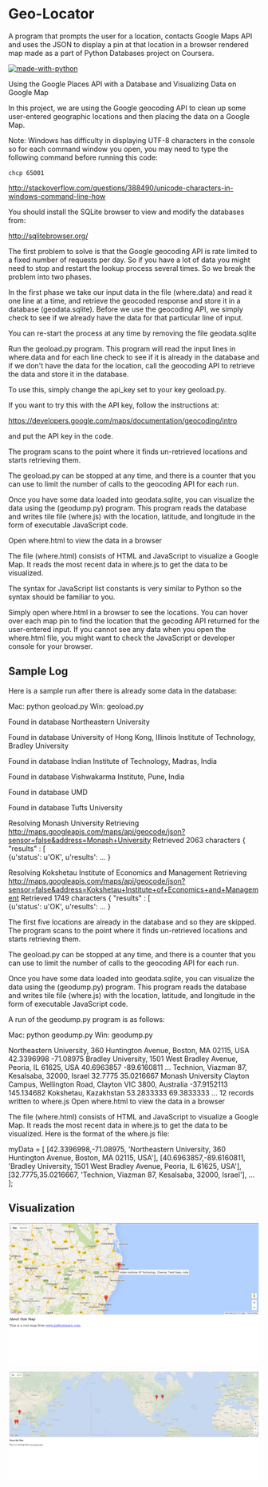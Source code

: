 # Geo-Locator
A program that prompts the user for a location, contacts Google Maps API and uses the JSON to display a pin at that location in a browser rendered map made as a part of Python Databases project on Coursera.

[![made-with-python](https://img.shields.io/badge/Made%20with-Python-1f425f.svg)](https://www.python.org/)

Using the Google Places API with a Database and Visualizing Data on Google Map

In this project, we are using the Google geocoding API to clean up some user-entered geographic locations and then placing the data on a Google Map.

Note: Windows has difficulty in displaying UTF-8 characters in the console so for each command window you open, you may need to type the following command before running this code:

    chcp 65001

http://stackoverflow.com/questions/388490/unicode-characters-in-windows-command-line-how


You should install the SQLite browser to view and modify the databases from:

http://sqlitebrowser.org/

The first problem to solve is that the Google geocoding API is rate limited to a fixed number of requests per day.
So if you have a lot of data you might need to stop and restart the lookup process several times. So we break the problem into two phases.

In the first phase we take our input data in the file (where.data) and read it one line at a time, and retrieve the geocoded response and store it in a database (geodata.sqlite). Before we use the geocoding API, we simply check to see if we already have the data for that particular line of input.

You can re-start the process at any time by removing the file geodata.sqlite

Run the geoload.py program. This program will read the input lines in where.data and for each line check to see if it is already in the database and if we don't have the data for the location, call the geocoding API to retrieve the data and store it in the database.

To use this, simply change the api_key set to your key geoload.py.

If you want to try this with the API key, follow the instructions at:

https://developers.google.com/maps/documentation/geocoding/intro

and put the API key in the code.

The program scans to the point where it finds un-retrieved locations and starts retrieving them.

The geoload.py can be stopped at any time, and there is a counter that you can use to limit the number of calls to the geocoding API for each run.

Once you have some data loaded into geodata.sqlite, you can visualize the data using the (geodump.py) program. This program reads the database and writes tile file (where.js) with the location, latitude, and longitude in the form of executable JavaScript code.

Open where.html to view the data in a browser

The file (where.html) consists of HTML and JavaScript to visualize a Google Map. It reads the most recent data in where.js to get the data to be visualized.

The syntax for JavaScript list constants is very similar to Python so the syntax should be familiar to you.

Simply open where.html in a browser to see the locations. You can hover over each map pin to find the location that the gecoding API returned for the user-entered input.  If you cannot see any data when you open the where.html file, you might want to check the JavaScript or developer console for your browser.

## Sample Log
Here is a sample run after there is already some data in the 
database:

Mac: python geoload.py
Win: geoload.py

Found in database  Northeastern University

Found in database  University of Hong Kong, Illinois Institute of Technology, Bradley University

Found in database  Indian Institute of Technology, Madras, India

Found in database  Vishwakarma Institute, Pune, India

Found in database  UMD

Found in database  Tufts University

Resolving Monash University
Retrieving http://maps.googleapis.com/maps/api/geocode/json?sensor=false&address=Monash+University
Retrieved 2063 characters {    "results" : [  
{u'status': u'OK', u'results': ... }

Resolving Kokshetau Institute of Economics and Management
Retrieving http://maps.googleapis.com/maps/api/geocode/json?sensor=false&address=Kokshetau+Institute+of+Economics+and+Management
Retrieved 1749 characters {    "results" : [  
{u'status': u'OK', u'results': ... }

The first five locations are already in the database and so they 
are skipped.  The program scans to the point where it finds un-retrieved
locations and starts retrieving them.

The geoload.py can be stopped at any time, and there is a counter 
that you can use to limit the number of calls to the geocoding
API for each run.

Once you have some data loaded into geodata.sqlite, you can 
visualize the data using the (geodump.py) program.  This
program reads the database and writes tile file (where.js)
with the location, latitude, and longitude in the form of
executable JavaScript code.   

A run of the geodump.py program is as follows:

Mac: python geodump.py
Win: geodump.py

Northeastern University, 360 Huntington Avenue, Boston, MA 02115, USA 42.3396998 -71.08975
Bradley University, 1501 West Bradley Avenue, Peoria, IL 61625, USA 40.6963857 -89.6160811
...
Technion, Viazman 87, Kesalsaba, 32000, Israel 32.7775 35.0216667
Monash University Clayton Campus, Wellington Road, Clayton VIC 3800, Australia -37.9152113 145.134682
Kokshetau, Kazakhstan 53.2833333 69.3833333
...
12 records written to where.js
Open where.html to view the data in a browser

The file (where.html) consists of HTML and JavaScript to visualize 
a Google Map.  It reads the most recent data in where.js to get 
the data to be visualized.  Here is the format of the where.js file:

myData = [
[42.3396998,-71.08975, 'Northeastern University, 360 Huntington Avenue, Boston, MA 02115, USA'],
[40.6963857,-89.6160811, 'Bradley University, 1501 West Bradley Avenue, Peoria, IL 61625, USA'],
[32.7775,35.0216667, 'Technion, Viazman 87, Kesalsaba, 32000, Israel'],
   ...
];

## Visualization 

<p align="center">
  <a href="" rel="noopener">
 <img width=500px src="where.png"></a>
</p>

<p align="center">
  <a href="" rel="noopener">
 <img width=500px src="where1.png"></a>
</p>

